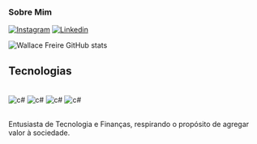 ### Sobre Mim 

[![Instagram](https://img.shields.io/badge/Instagram-E4405F?style=for-the-badge&logo=instagram&logoColor=white)](https://www.instagram.com/wallacehfreire/)
[![Linkedin](https://img.shields.io/badge/LinkedIn-0077B5?style=for-the-badge&logo=linkedin&logoColor=white)](https://www.linkedin.com/in/wallace-freire-b792b5209/)

![Wallace Freire GitHub stats](https://github-readme-stats.vercel.app/api?username=wallacefreire&show_icons=true&theme=radical)

## Tecnologias

<div style="display: inline_block"><br/>
    <img align="center" alt="c#" src=https://img.shields.io/badge/C%23-239120?style=for-the-badge&logo=c-sharp&logoColor=white/>
    <img align="center" alt="c#" src=https://img.shields.io/badge/JavaScript-F7DF1E?style=for-the-badge&logo=javascript&logoColor=black/> 
    <img align="center" alt="c#" src=https://img.shields.io/badge/Node.js-43853D?style=for-the-badge&logo=node.js&logoColor=white/> 
    <img align="center" alt="c#" src=https://img.shields.io/badge/.NET-5C2D91?style=for-the-badge&logo=.net&logoColor=white/> 

</div><br/>

Entusiasta de Tecnologia e Finanças, respirando o propósito de agregar valor à sociedade.
